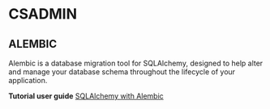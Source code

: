# CSADMIN
## ALEMBIC
Alembic is a database migration tool for SQLAlchemy, designed to help alter and manage your database schema throughout the lifecycle of your application.

**Tutorial user guide**  [SQLAlchemy with Alembic](https://nikhilakki.in/what-is-alembic)
